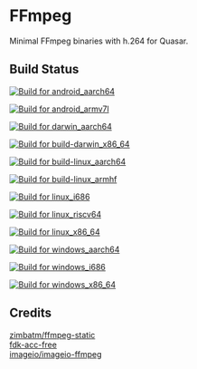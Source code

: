 # FFmpeg
Minimal FFmpeg binaries with h.264 for Quasar.

## Build Status
[![Build for android_aarch64](https://github.com/StellarForager/FFmpeg/actions/workflows/build-android_aarch64.yml/badge.svg)](https://github.com/StellarForager/FFmpeg/actions/workflows/build-android_aarch64.yml)

[![Build for android_armv7l](https://github.com/StellarForager/FFmpeg/actions/workflows/build-android_armv7l.yml/badge.svg)](https://github.com/StellarForager/FFmpeg/actions/workflows/build-android_armv7l.yml)

[![Build for darwin_aarch64](https://github.com/StellarForager/FFmpeg/actions/workflows/build-darwin_aarch64.yml/badge.svg)](https://github.com/StellarForager/FFmpeg/actions/workflows/build-darwin_aarch64.yml)

[![Build for build-darwin_x86_64](https://github.com/StellarForager/FFmpeg/actions/workflows/build-darwin_x86_64.yml/badge.svg)](https://github.com/StellarForager/FFmpeg/actions/workflows/build-darwin_x86_64.yml)

[![Build for build-linux_aarch64](https://github.com/StellarForager/FFmpeg/actions/workflows/build-linux_aarch64.yml/badge.svg)](https://github.com/StellarForager/FFmpeg/actions/workflows/build-linux_aarch64.yml)

[![Build for build-linux_armhf](https://github.com/StellarForager/FFmpeg/actions/workflows/build-linux_armhf.yml/badge.svg)](https://github.com/StellarForager/FFmpeg/actions/workflows/build-linux_armhf.yml)

[![Build for linux_i686](https://github.com/StellarForager/FFmpeg/actions/workflows/build-linux_i686.yml/badge.svg)](https://github.com/StellarForager/FFmpeg/actions/workflows/build-linux_i686.yml)

[![Build for linux_riscv64](https://github.com/StellarForager/FFmpeg/actions/workflows/build-linux_riscv64.yml/badge.svg)](https://github.com/StellarForager/FFmpeg/actions/workflows/build-linux_riscv64.yml)

[![Build for linux_x86_64](https://github.com/StellarForager/FFmpeg/actions/workflows/build-linux_x86_64.yml/badge.svg)](https://github.com/StellarForager/FFmpeg/actions/workflows/build-linux_x86_64.yml)

[![Build for windows_aarch64](https://github.com/StellarForager/FFmpeg/actions/workflows/build-windows_aarch64.yml/badge.svg)](https://github.com/StellarForager/FFmpeg/actions/workflows/build-windows_aarch64.yml)

[![Build for windows_i686](https://github.com/StellarForager/FFmpeg/actions/workflows/build-windows_i686.yml/badge.svg)](https://github.com/StellarForager/FFmpeg/actions/workflows/build-windows_i686.yml)

[![Build for windows_x86_64](https://github.com/StellarForager/FFmpeg/actions/workflows/build-windows_x86_64.yml/badge.svg)](https://github.com/StellarForager/FFmpeg/actions/workflows/build-windows_x86_64.yml)

## Credits
[zimbatm/ffmpeg-static](https://github.com/zimbatm/ffmpeg-static) <br>
[fdk-acc-free](https://cgit.freedesktop.org/~wtay/fdk-aac/log/?h=fedora) <br>
[imageio/imageio-ffmpeg](https://github.com/imageio/imageio-ffmpeg)
